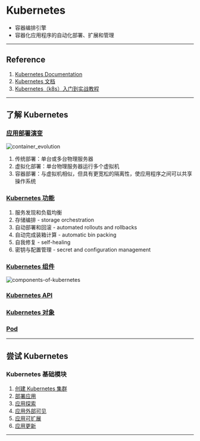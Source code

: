 # Kubernetes
- 容器编排引擎
- 容器化应用程序的自动化部署、扩展和管理
---
## Reference
1. [Kubernetes Documentation](https://kubernetes.io/docs/home/)
2. [Kubernetes 文档](https://kubernetes.io/zh-cn/docs/home/)
3. [Kubernetes（k8s）入门到实战教程](https://www.bilibili.com/video/BV1GT4y1A756/)
---
## 了解 Kubernetes
### [应用部署演变](https://kubernetes.io/zh-cn/docs/concepts/overview/#going-back-in-time)
![container_evolution](https://d33wubrfki0l68.cloudfront.net/912f564f002e88449c79773b6eaae22c97e3210b/ac016/zh-cn/docs/images/container_evolution.svg)
1. 传统部署：单台或多台物理服务器
2. 虚拟化部署：单台物理服务器运行多个虚拟机
3. 容器部署：与虚拟机相似，但具有更宽松的隔离性，使应用程序之间可以共享操作系统
### [Kubernetes 功能](https://kubernetes.io/zh-cn/docs/concepts/overview/#why-you-need-kubernetes-and-what-can-it-do)
1. 服务发现和负载均衡
2. 存储编排 - storage orchestration
3. 自动部署和回滚 - automated rollouts and rollbacks
4. 自动完成装箱计算 - automatic bin packing
5. 自我修复 - self-healing
6. 密钥与配置管理 - secret and configuration management
### [Kubernetes 组件](https://kubernetes.io/zh-cn/docs/concepts/overview/components/)
![components-of-kubernetes](https://d33wubrfki0l68.cloudfront.net/2475489eaf20163ec0f54ddc1d92aa8d4c87c96b/e7c81/images/docs/components-of-kubernetes.svg)
### [Kubernetes API](https://kubernetes.io/zh-cn/docs/concepts/overview/kubernetes-api/)
### [Kubernetes 对象](https://kubernetes.io/zh-cn/docs/concepts/overview/working-with-objects/)
### [Pod](https://kubernetes.io/zh-cn/docs/concepts/workloads/pods/)

---
## 尝试 Kubernetes
### Kubernetes 基础模块
1. [创建 Kubernetes 集群](https://kubernetes.io/zh-cn/docs/tutorials/kubernetes-basics/create-cluster/cluster-intro/)
2. [部署应用](https://kubernetes.io/zh-cn/docs/tutorials/kubernetes-basics/create-cluster/cluster-intro/)
3. [应用探索](https://kubernetes.io/zh-cn/docs/tutorials/kubernetes-basics/explore/explore-intro/)
4. [应用外部可见](https://kubernetes.io/zh-cn/docs/tutorials/kubernetes-basics/expose/expose-intro/)
5. [应用可扩展](https://kubernetes.io/zh-cn/docs/tutorials/kubernetes-basics/scale/scale-intro/)
6. [应用更新](https://kubernetes.io/zh-cn/docs/tutorials/kubernetes-basics/update/update-intro/)
---
